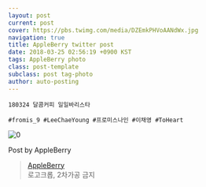 ```yaml
---
layout: post
current: post
cover: https://pbs.twimg.com/media/DZEmkPHVoAANdWx.jpg
navigation: true
title: AppleBerry twitter post
date: 2018-03-25 02:56:19 +0900 KST
tags: AppleBerry photo
class: post-template
subclass: post tag-photo
author: auto-posting
---
```


```  
180324 달콤커피 일일바리스타   
  
#fromis_9 #LeeChaeYoung #프로미스나인 #이채영 #ToHeart  

```

![0](https://pbs.twimg.com/media/DZEmkPHVoAANdWx.jpg)


Post by AppleBerry

> [AppleBerry](https://twitter.com/20000514_com)  
  로고크롭, 2차가공 금지